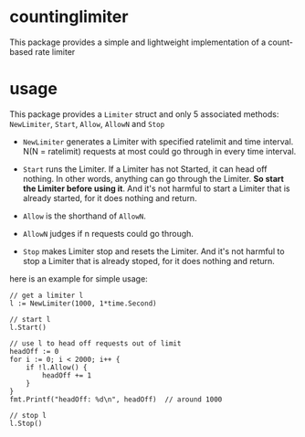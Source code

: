 # countinglimiter
This package provides a simple and lightweight implementation of a count-based rate limiter

# usage
This package provides a `Limiter` struct and only 5 associated methods: `NewLimiter`, `Start`, `Allow`, `AllowN` and `Stop`

- `NewLimiter` generates a Limiter with specified ratelimit and time interval. N(N = ratelimit) requests at most could go through in every time interval.

- `Start` runs the Limiter. If a Limiter has not Started, it can head off nothing. In other words, anything can go through the Limiter. **So start the Limiter before using it**. And it's not harmful to start a Limiter that is already started, for it does nothing and return. 

- `Allow` is the shorthand of `AllowN`.

- `AllowN` judges if n requests could go through.

- `Stop` makes Limiter stop and resets the Limiter. And it's not harmful to stop a Limiter that is already stoped, for it does nothing and return.

here is an example for simple usage:
```
// get a limiter l 
l := NewLimiter(1000, 1*time.Second)

// start l
l.Start()

// use l to head off requests out of limit
headOff := 0
for i := 0; i < 2000; i++ {
    if !l.Allow() {
        headOff += 1
    }
}
fmt.Printf("headOff: %d\n", headOff)  // around 1000

// stop l
l.Stop()
```